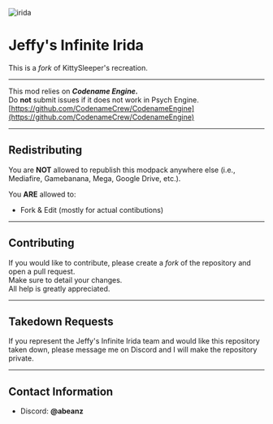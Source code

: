 ![irida](https://static.wikia.nocookie.net/fridaynightfunking/images/7/71/IridaLogo.png/revision/latest/scale-to-width/360?cb=20241214011302)

# Jeffy's Infinite Irida

This is a *fork* of KittySleeper's recreation.

---

This mod relies on ***Codename Engine.***  
Do **not** submit issues if it does not work in Psych Engine.  
[https://github.com/CodenameCrew/CodenameEngine](https://github.com/CodenameCrew/CodenameEngine)

---

## Redistributing

You are **NOT** allowed to republish this modpack anywhere else (i.e., Mediafire, Gamebanana, Mega, Google Drive, etc.).

You **ARE** allowed to:
- Fork & Edit  (mostly for actual contibutions)

---

## Contributing

If you would like to contribute, please create a *fork* of the repository and open a pull request.  
Make sure to detail your changes.  
All help is greatly appreciated.

---

## Takedown Requests

If you represent the Jeffy's Infinite Irida team and would like this repository taken down, please message me on Discord and I will make the repository private.

---

## Contact Information

- Discord: **@abeanz**
